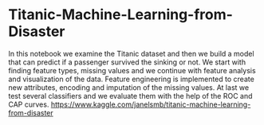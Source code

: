 # Titanic-Machine-Learning-from-Disaster
In this notebook we examine the Titanic dataset and then we build a model that can predict if a passenger survived the sinking or not. We start with finding feature types, missing values and we continue with feature analysis and visualization of the data. Feature engineering is implemented to create new attributes, encoding and imputation of the missing values. At last we test several classifiers and we evaluate them with the help of the ROC and CAP curves.
https://www.kaggle.com/janelsmb/titanic-machine-learning-from-disaster

